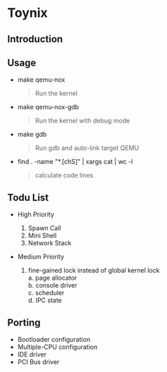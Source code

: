 # Toynix

## Introduction

## Usage

* make qemu-nox
  > Run the kernel
* make qemu-nox-gdb
  > Run the kernel with debug mode
* make gdb
  > Run gdb and auto-link target QEMU
* find . -name "*.[chS]" | xargs cat | wc -l
  > calculate code lines

## Todu List

* High Priority
  1. Spawn Call
  2. Mini Shell
  3. Network Stack

* Medium Priority
  1. fine-gained lock instead of global kernel lock  
    a. page allocator  
    b. console driver  
    c. scheduler  
    d. IPC state  

## Porting

* Bootloader configuration
* Multiple-CPU configuration
* IDE driver
* PCI Bus driver